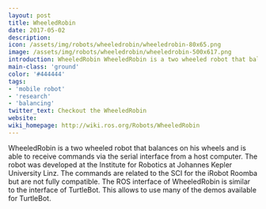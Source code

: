 ```yaml
---
layout: post
title: WheeledRobin
date: 2017-05-02
description:
icon: /assets/img/robots/wheeledrobin/wheeledrobin-80x65.png
image: /assets/img/robots/wheeledrobin/wheeledrobin-500x617.png
introduction: WheeledRobin WheeledRobin is a two wheeled robot that balances on his wheels and is able to receive commands via the serial interface from a host computer
main-class: 'ground'
color: '#444444'
tags:
- 'mobile robot'
- 'research'
- 'balancing'
twitter_text: Checkout the WheeledRobin
website: 
wiki_homepage: http://wiki.ros.org/Robots/WheeledRobin
---
```


WheeledRobin is a two wheeled robot that balances on his wheels and is able to
receive commands via the serial interface from a host computer. The robot was
developed at the Institute for Robotics at Johannes Kepler University Linz. The
commands are related to the SCI for the iRobot Roomba but are not fully
compatible. The ROS interface of WheeledRobin is similar to the interface of
TurtleBot. This allows to use many of the demos available for TurtleBot. 
